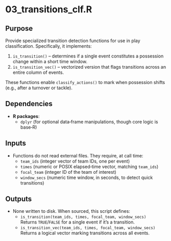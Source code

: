 # 03_transitions_clf.R

## Purpose
Provide specialized transition detection functions for use in play classification. Specifically, it implements:
1. `is_transition()` – determines if a single event constitutes a possession change within a short time window.
2. `is_transition_vec()` – vectorized version that flags transitions across an entire column of events.

These functions enable `classify_actions()` to mark when possession shifts (e.g., after a turnover or tackle).

## Dependencies
- **R packages**:
  - `dplyr` (for optional data‐frame manipulations, though core logic is base‐R)

## Inputs
- Functions do not read external files. They require, at call time:
  - `team_ids` (integer vector of team IDs, one per event)
  - `times` (numeric or POSIX elapsed‐time vector, matching `team_ids`)
  - `focal_team` (integer ID of the team of interest)
  - `window_secs` (numeric time window, in seconds, to detect quick transitions)

## Outputs
- None written to disk. When sourced, this script defines:
  - `is_transition(team_ids, times, focal_team, window_secs)`  
    Returns `TRUE`/`FALSE` for a single event if it’s a transition.
  - `is_transition_vec(team_ids, times, focal_team, window_secs)`  
    Returns a logical vector marking transitions across all events.
